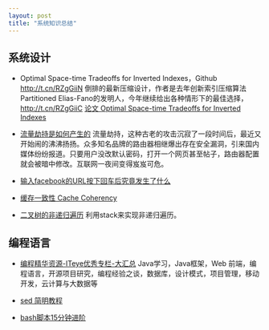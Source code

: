 ```yaml
---
layout: post
title: "系统知识总结"
---
```


## 系统设计

- Optimal Space-time Tradeoffs for Inverted Indexes，Github http://t.cn/RZgGiiN 倒排的最新压缩设计，作者是去年创新索引压缩算法Partitioned Elias-Fano的发明人，今年继续给出各种情形下的最佳选择，http://t.cn/RZgGiiC [论文 Optimal Space-time Tradeoffs for Inverted Indexes](http://www.di.unipi.it/~ottavian/files/wsdm15_index.pdf)

- [流量劫持是如何产生的](http://fex.baidu.com/blog/2014/04/traffic-hijack/) 流量劫持，这种古老的攻击沉寂了一段时间后，最近又开始闹的沸沸扬扬。众多知名品牌的路由器相继爆出存在安全漏洞，引来国内媒体纷纷报道。只要用户没改默认密码，打开一个网页甚至帖子，路由器配置就会被暗中修改。互联网一夜间变得岌岌可危。

- [输入facebook的URL按下回车后究竟发生了什么](http://network.51cto.com/art/201103/252335.htm)

- [缓存一致性 Cache Coherency](http://www.infoq.com/cn/articles/cache-coherency-primer)

- [二叉树的非递归遍历](http://www.cnblogs.com/dolphin0520/archive/2011/08/25/2153720.html) 利用stack来实现非递归遍历。

## 编程语言

- [编程精华资源-ITeye优秀专栏-大汇总](http://www.iteye.com/magazines/130)
Java学习，Java框架，Web 前端，编程语言，开源项目研究，编程经验之谈，数据库，设计模式，项目管理，移动开发，云计算与大数据等

- [sed 简明教程](http://coolshell.cn/articles/9104.html)

- [bash脚本15分钟进阶](http://www.vaikan.com/bash-scripting/)
